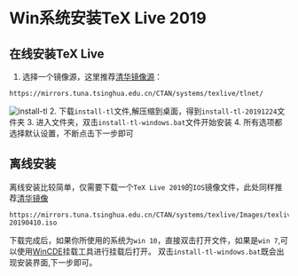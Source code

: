 # Win系统安装TeX Live 2019

## 在线安装TeX Live
1. 选择一个镜像源，这里推荐[清华镜像源](https://mirrors.tuna.tsinghua.edu.cn/CTAN/systems/texlive/tlnet/)：
```
https://mirrors.tuna.tsinghua.edu.cn/CTAN/systems/texlive/tlnet/
```
![install-tl](https://github.com/yuchengqi9/mathcrowd-docs/blob/yuchengqi9-win_install_tl/source/howtos/images/xiazai.png)
2. 下载`install-tl`文件,解压缩到桌面，得到`install-tl-20191224`文件夹
3. 进入文件夹，双击`install-tl-windows.bat`文件开始安装
4. 所有选项都选择默认设置，不断点击下一步即可

## 离线安装
离线安装比较简单，仅需要下载一个`TeX Live 2019`的`IOS`镜像文件，此处同样推荐[清华镜像](https://mirrors.tuna.tsinghua.edu.cn/CTAN/systems/texlive/Images/texlive2019-20190410.iso)
```
https://mirrors.tuna.tsinghua.edu.cn/CTAN/systems/texlive/Images/texlive2019-20190410.iso
```
下载完成后，如果你所使用的系统为`win 10`，直接双击打开文件，如果是`win 7`,可以使用[WinCDE](http://wincdemu.sysprogs.org/)挂载工具进行挂载后打开。
双击`install-tl-windows.bat`既会出现安装界面,下一步即可。

